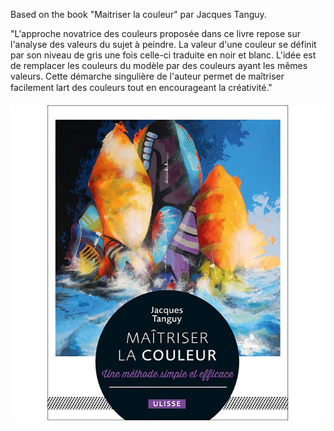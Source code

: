 Based on the book "Maitriser la couleur" par Jacques Tanguy.

"L'approche novatrice des couleurs proposée dans ce livre repose sur l'analyse des valeurs du sujet à peindre. La valeur d'une couleur se définit par son niveau de gris une fois celle-ci traduite en noir et blanc. L'idée est de remplacer les couleurs du modèle par des couleurs ayant les mêmes valeurs. Cette démarche singulière de l'auteur permet de maîtriser facilement lart des couleurs tout en encourageant la créativité."

![alt text](images_for_readme/image-1.png)
